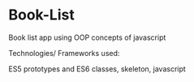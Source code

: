 # Book-List
Book list app using OOP concepts of javascript

Technologies/ Frameworks used:

  ES5 prototypes and ES6 classes, skeleton, javascript
